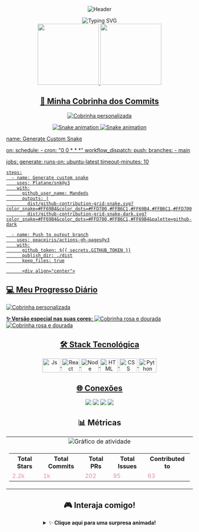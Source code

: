 <div align="center">
  
  ![Header](https://capsule-render.vercel.app/api?type=soft&color=3A5D57&height=180&section=header&text=Amanda%20Souza&fontSize=70&fontColor=EA8FA0&fontAlignY=35&animation=scaleIn)

  <img src="https://readme-typing-svg.herokuapp.com?font=Source+Code+Pro&weight=600&size=22&pause=1000&color=3A5D57&center=true&vCenter=true&width=500&lines=Desenvolvedora+Full+Stack;Tecnologia+é+minha+paixão;Bem-vindo(a)+ao+meu+universo!💻" alt="Typing SVG" />
  
</div>

<div align="center">
  <a href="https://github.com/Mandeds">
  <img height="165em" src="https://github-readme-stats.vercel.app/api?username=Mandeds&show_icons=true&theme=swift&title_color=3A5D57&text_color=2C4842&icon_color=EA8FA0&bg_color=00000000&hide_border=true&include_all_commits=true&count_private=true"/>
  <img height="165em" src="https://github-readme-stats.vercel.app/api/top-langs/?username=Mandeds&layout=compact&langs_count=6&theme=swift&title_color=3A5D57&text_color=2C4842&bg_color=00000000&hide_border=true"/>
</div>

<div align="center">

## 🐍 Minha Cobrinha dos Commits

![Cobrinha personalizada](https://github.com/Mandeds/Mandeds/blob/output/github-contribution-grid-snake.svg)

<!-- Versão customizada com suas cores -->
![Snake animation](https://github.com/Mandeds/Mandeds/blob/output/github-contribution-grid-snake-dark.svg#gh-dark-mode-only)
![Snake animation](https://github.com/Mandeds/Mandeds/blob/output/github-contribution-grid-snake.svg#gh-light-mode-only)

</div>

name: Generate Custom Snake

on:
  schedule:
    - cron: "0 0 * * *"
  workflow_dispatch:
  push:
    branches:
      - main

jobs:
  generate:
    runs-on: ubuntu-latest
    timeout-minutes: 10

    steps:
      - name: Generate custom snake
        uses: Platane/snk@v3
        with:
          github_user_name: Mandeds
          outputs: |
            dist/github-contribution-grid-snake.svg?color_snake=#FF69B4&color_dots=#FFD700,#FFB6C1,#FF69B4,#FFB6C1,#FFD700
            dist/github-contribution-grid-snake-dark.svg?color_snake=#FF69B4&color_dots=#FFD700,#FFB6C1,#FF69B4&palette=github-dark

      - name: Push to output branch
        uses: peaceiris/actions-gh-pages@v3
        with:
          github_token: ${{ secrets.GITHUB_TOKEN }}
          publish_dir: ./dist
          keep_files: true

          <div align="center">

## 💻 Meu Progresso Diário

![Cobrinha personalizada](https://github.com/Mandeds/Mandeds/blob/output/github-contribution-grid-snake.svg)

**✨ Versão especial nas suas cores:**
![Cobrinha rosa e dourada](https://github.com/Mandeds/Mandeds/blob/output/github-contribution-grid-snake-dark.svg#gh-dark-mode-only)
![Cobrinha rosa e dourada](https://github.com/Mandeds/Mandeds/blob/output/github-contribution-grid-snake.svg#gh-light-mode-only)

</div>

<div align="center">
  
  ## 🛠️ Stack Tecnológica
  
  <img align="center" alt="Js" height="38" width="48" src="https://img.shields.io/badge/JavaScript-2C4842?style=for-the-badge&logo=javascript&logoColor=EA8FA0">
  <img align="center" alt="React" height="38" width="48" src="https://img.shields.io/badge/React-2C4842?style=for-the-badge&logo=react&logoColor=EA8FA0">
  <img align="center" alt="Node" height="38" width="48" src="https://img.shields.io/badge/Node.js-2C4842?style=for-the-badge&logo=node.js&logoColor=EA8FA0">
  <img align="center" alt="HTML" height="38" width="48" src="https://img.shields.io/badge/HTML5-2C4842?style=for-the-badge&logo=html5&logoColor=EA8FA0">
  <img align="center" alt="CSS" height="38" width="48" src="https://img.shields.io/badge/CSS3-2C4842?style=for-the-badge&logo=css3&logoColor=EA8FA0">
  <img align="center" alt="Python" height="38" width="48" src="https://img.shields.io/badge/Python-2C4842?style=for-the-badge&logo=python&logoColor=EA8FA0">
  
</div>

<div align="center">
  
  ## 🌐 Conexões
  
  <a href="https://discord.com/channels/@me" target="_blank"><img src="https://img.shields.io/badge/Discord-2C4842?style=for-the-badge&logo=discord&logoColor=EA8FA0" target="_blank"></a>
  <a href="mailto:amandasantosdossouza2@gmail.com"><img src="https://img.shields.io/badge/Gmail-2C4842?style=for-the-badge&logo=gmail&logoColor=EA8FA0" target="_blank"></a>
  <a href="https://www.linkedin.com/in/amandinha-souza-programadora/" target="_blank"><img src="https://img.shields.io/badge/LinkedIn-2C4842?style=for-the-badge&logo=linkedin&logoColor=EA8FA0" target="_blank"></a> 
  <a href="https://github.com/Mandeds" target="_blank"><img src="https://img.shields.io/badge/Portfólio-2C4842?style=for-the-badge&logo=about.me&logoColor=EA8FA0" target="_blank"></a>
  
</div>

<div align="center">
  
  ## 📊 Métricas
  
  <table>
    <tr>
      <td align="center">
        <img src="https://github-readme-activity-graph.vercel.app/graph?username=Mandeds&theme=react-dark&bg_color=00000000&color=3A5D57&line=EA8FA0&point=3A5D57&hide_border=true&area=true&area_color=EA8FA0&title_color=3A5D57" alt="Gráfico de atividade"/>
      </td>
    </tr>
    <tr>
      <td align="center">
        <table>
          <tr>
            <th>Total Stars</th>
            <th>Total Commits</th>
            <th>Total PRs</th>
            <th>Total Issues</th>
            <th>Contributed to</th>
          </tr>
          <tr>
            <td><span style="color:#EA8FA0">2.2k</span></td>
            <td><span style="color:#EA8FA0">1k</span></td>
            <td><span style="color:#EA8FA0">202</span></td>
            <td><span style="color:#EA8FA0">95</span></td>
            <td><span style="color:#EA8FA0">63</span></td>
          </tr>
        </table>
      </td>
    </tr>
  </table>
  
</div>

<div align="center">
  
  ## 🎮 Interaja comigo!
  
  <details>
  <summary>✨ <b>Clique aqui para uma surpresa animada!</b></summary>
  <br>
  
  ```javascript
  // 🌟 Meu perfil em código animado!
  const amanda = {
    nome: "Amanda Souza",
    nível: "✨ Desenvolvedora Full Stack",
    habilidades: ["JavaScript", "React", "Node.js", "Python", "CSS"],
    paixões: ["Código limpo", "UI/UX", "Inovação", "Café ☕", "Animação"],
    missão: "Criar tecnologia que transforma vidas 💫",
    mensagem: () => "Vamos construir algo incrível juntos? 🚀"
  };
  
  // 🎯 Executando a mensagem especial
  console.log(amanda.mensagem());
  console.log("💌 Me encontre nos links acima!");

